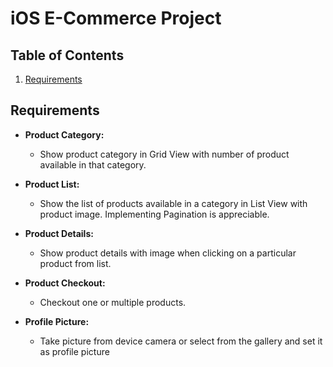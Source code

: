 # iOS E-Commerce Project

## Table of Contents
1. [Requirements](#requirements)

## Requirements <a name="requirements"></a>

- **Product Category:**
  - Show product category in Grid View with number of product available in that category.

- **Product List:**
  - Show the list of products available in a category in List View with product image. Implementing Pagination is appreciable.

- **Product Details:**
  - Show product details with image when clicking on a particular product from list.

- **Product Checkout:**
  - Checkout one or multiple products.

- **Profile Picture:**
  - Take picture from device camera or select from the gallery and set it as profile picture




